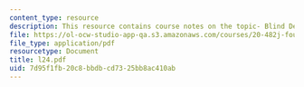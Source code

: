 ```yaml
---
content_type: resource
description: This resource contains course notes on the topic- Blind Deconvolution.
file: https://ol-ocw-studio-app-qa.s3.amazonaws.com/courses/20-482j-foundations-of-algorithms-and-computational-techniques-in-systems-biology-spring-2006/7d95f1fb20c8bbdbcd7325bb8ac410ab_l24.pdf
file_type: application/pdf
resourcetype: Document
title: l24.pdf
uid: 7d95f1fb-20c8-bbdb-cd73-25bb8ac410ab
---
```

